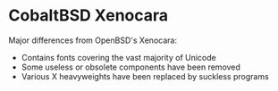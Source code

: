 # CobaltBSD Xenocara

Major differences from OpenBSD's Xenocara:
* Contains fonts covering the vast majority of Unicode
* Some useless or obsolete components have been removed
* Various X heavyweights have been replaced by suckless programs

